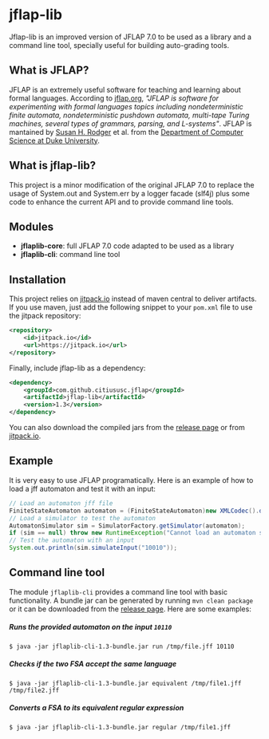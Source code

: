 jflap-lib
==============

Jflap-lib is an improved version of JFLAP 7.0 to be used as a library
and a command line tool, specially useful for building auto-grading
tools.

## What is JFLAP?

JFLAP is an extremely useful software for teaching and learning about
formal languages. According to [jflap.org](jflap.org), _"JFLAP is
software for experimenting with formal languages topics including
nondeterministic finite automata, nondeterministic pushdown automata,
multi-tape Turing machines, several types of grammars, parsing, and
L-systems"_. JFLAP is mantained
by [Susan H. Rodger](https://users.cs.duke.edu/~rodger/) et al. from
the
[Department of Computer Science at Duke University](http://www.cs.duke.edu/).

## What is jflap-lib?

This project is a minor modification of the original JFLAP 7.0 to
replace the usage of System.out and System.err by a logger facade
(slf4j) plus some code to enhance the current API and to provide
command line tools.

## Modules

* **jflaplib-core**: full JFLAP 7.0 code adapted to be used as a
  library
* **jflaplib-cli**: command line tool

## Installation

This project relies
on [jitpack.io](https://jitpack.io/#citiususc/jflap-lib/1.0) instead
of maven central to deliver artifacts. If you use maven, just add the
following snippet to your `pom.xml` file to use the jitpack
repository:

```xml
<repository>
    <id>jitpack.io</id>
    <url>https://jitpack.io</url>
</repository>
```

Finally, include jflap-lib as a dependency:

```xml
<dependency>
    <groupId>com.github.citiususc.jflap</groupId>
    <artifactId>jflap-lib</artifactId>
    <version>1.3</version>
</dependency>
```

You can also download the compiled jars from
the [release page](../../releases) or
from [jitpack.io](https://jitpack.io/#citiususc/jflap-lib/1.0).

## Example

It is very easy to use JFLAP programatically. Here is an example of
how to load a jff automaton and test it with an input:

```java
// Load an automaton jff file
FiniteStateAutomaton automaton = (FiniteStateAutomaton)new XMLCodec().decode(new File("example.jff"), null);
// Load a simulator to test the automaton
AutomatonSimulator sim = SimulatorFactory.getSimulator(automaton);
if (sim == null) throw new RuntimeException("Cannot load an automaton simulator for " + automaton.getClass());
// Test the automaton with an input
System.out.println(sim.simulateInput("10010"));
```

## Command line tool

The module `jflaplib-cli` provides a command line tool with basic
functionality. A bundle jar can be generated by running `mvn clean
package` or it can be downloaded from
the [release page](../../releases). Here are some examples:

##### Runs the provided automaton on the input `10110`

```
$ java -jar jflaplib-cli-1.3-bundle.jar run /tmp/file.jff 10110
```

##### Checks if the two FSA accept the same language

```
$ java -jar jflaplib-cli-1.3-bundle.jar equivalent /tmp/file1.jff /tmp/file2.jff
```

##### Converts a FSA to its equivalent regular expression

```
$ java -jar jflaplib-cli-1.3-bundle.jar regular /tmp/file1.jff
```
